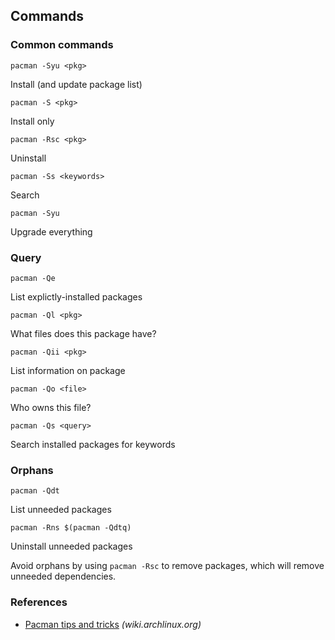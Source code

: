 Commands
--------

### Common commands

`pacman -Syu <pkg>`

Install (and update package list)

`pacman -S <pkg>`

Install only

`pacman -Rsc <pkg>`

Uninstall

`pacman -Ss <keywords>`

Search

`pacman -Syu`

Upgrade everything

### Query

`pacman -Qe`

List explictly-installed packages

`pacman -Ql <pkg>`

What files does this package have?

`pacman -Qii <pkg>`

List information on package

`pacman -Qo <file>`

Who owns this file?

`pacman -Qs <query>`

Search installed packages for keywords

### Orphans

`pacman -Qdt`

List unneeded packages

`pacman -Rns $(pacman -Qdtq)`

Uninstall unneeded packages

Avoid orphans by using `pacman -Rsc` to remove packages, which will remove unneeded dependencies.

### References

*   [Pacman tips and tricks](https://wiki.archlinux.org/index.php/Pacman/Tips_and_tricks) _(wiki.archlinux.org)_
